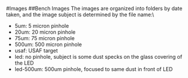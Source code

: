 #Images
##Bench Images
The images are organized into folders by date taken, and the image subject is determined by the file name:\
<ul>
  <li>5um: 5 micron pinhole</li>
  <li>20um: 20 micron pinhole</li>
  <li>75um: 75 micron pinhole</li>
  <li>500um: 500 micron pinhole</li>
  <li>usaf: USAF target</li>
  <li>led: no pinhole, subject is some dust specks on the glass covering of the LED</li>
  <li>led-500um: 500um pinhole, focused to same dust in front of LED</li>
</ul>
